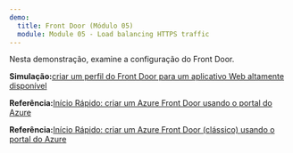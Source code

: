 ```yaml
---
demo:
  title: Front Door (Módulo 05)
  module: Module 05 - Load balancing HTTPS traffic
---
```

Nesta demonstração, examine a configuração do Front Door.

**Simulação:**[criar um perfil do Front Door para um aplicativo Web altamente disponível](https://mslabs.cloudguides.com/guides/AZ-700%20Lab%20Simulation%20-%20Create%20a%20Front%20Door%20profile%20for%20a%20highly%20available%20web%20application)

**Referência:**[Início Rápido: criar um Azure Front Door usando o portal do Azure](https://learn.microsoft.com/en-us/azure/frontdoor/create-front-door-portal)

**Referência:**[Início Rápido: criar um Azure Front Door (clássico) usando o portal do Azure](https://learn.microsoft.com/en-us/azure/frontdoor/quickstart-create-front-door)
